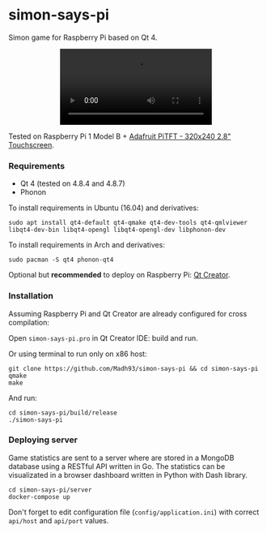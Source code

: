 # simon-says-pi

Simon game for Raspberry Pi based on Qt 4.

<p align="center">
<video autoplay="" controls="" loop="" class="video-js vjs-default-skin col-lg-12" data-setup="{}">
  <source src="https://zippy.gfycat.com/ForthrightImmaterialEstuarinecrocodile.webm" type="video/webm">
</video>
</p>

Tested on Raspberry Pi 1 Model B + [Adafruit PiTFT - 320x240 2.8" Touchscreen](https://www.adafruit.com/product/1601).

### Requirements

- Qt 4 (tested on 4.8.4 and 4.8.7)
- Phonon

To install requirements in Ubuntu (16.04) and derivatives:

    sudo apt install qt4-default qt4-qmake qt4-dev-tools qt4-qmlviewer libqt4-dev-bin libqt4-opengl libqt4-opengl-dev libphonon-dev

To install requirements in Arch and derivatives:

    sudo pacman -S qt4 phonon-qt4

Optional but **recommended** to deploy on Raspberry Pi: [Qt Creator](https://www.qt.io/download-open-source/).

### Installation

Assuming Raspberry Pi and Qt Creator are already configured for cross compilation:

Open `simon-says-pi.pro` in Qt Creator IDE: build and run.

Or using terminal to run only on x86 host:

    git clone https://github.com/Madh93/simon-says-pi && cd simon-says-pi
    qmake
    make

And run:

    cd simon-says-pi/build/release
    ./simon-says-pi

### Deploying server

Game statistics are sent to a server where are stored in a MongoDB database using a RESTful API written in Go. The statistics can be visualizated in a browser dashboard written in Python with Dash library.

    cd simon-says-pi/server
    docker-compose up

Don't forget to edit configuration file (`config/application.ini`) with correct `api/host` and `api/port` values.

